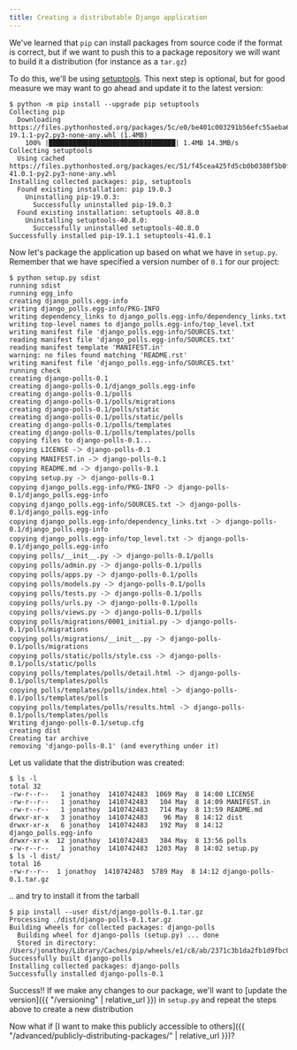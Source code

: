 ```yaml
---
title: Creating a distributable Django application
---
```


We've learned that `pip` can install packages from source code if the format is correct, but if we want to push this to a package repository we will want to build it a distribution (for instance as a `tar.gz`)

To do this, we'll be using [setuptools](https://setuptools.readthedocs.io/en/latest/). This next step is optional, but for good measure we may want to go ahead and update it to the latest version:

```terminal
$ python -m pip install --upgrade pip setuptools
Collecting pip
  Downloading https://files.pythonhosted.org/packages/5c/e0/be401c003291b56efc55aeba6a80ab790d3d4cece2778288d65323009420/pip-19.1.1-py2.py3-none-any.whl (1.4MB)
    100% |████████████████████████████████| 1.4MB 14.3MB/s
Collecting setuptools
  Using cached https://files.pythonhosted.org/packages/ec/51/f45cea425fd5cb0b0380f5b0f048ebc1da5b417e48d304838c02d6288a1e/setuptools-41.0.1-py2.py3-none-any.whl
Installing collected packages: pip, setuptools
  Found existing installation: pip 19.0.3
    Uninstalling pip-19.0.3:
      Successfully uninstalled pip-19.0.3
  Found existing installation: setuptools 40.8.0
    Uninstalling setuptools-40.8.0:
      Successfully uninstalled setuptools-40.8.0
Successfully installed pip-19.1.1 setuptools-41.0.1
```

Now let's package the application up based on what we have in `setup.py`. Remember that we have specified a version number of `0.1` for our project:

```terminal
$ python setup.py sdist
running sdist
running egg_info
creating django_polls.egg-info
writing django_polls.egg-info/PKG-INFO
writing dependency_links to django_polls.egg-info/dependency_links.txt
writing top-level names to django_polls.egg-info/top_level.txt
writing manifest file 'django_polls.egg-info/SOURCES.txt'
reading manifest file 'django_polls.egg-info/SOURCES.txt'
reading manifest template 'MANIFEST.in'
warning: no files found matching 'README.rst'
writing manifest file 'django_polls.egg-info/SOURCES.txt'
running check
creating django-polls-0.1
creating django-polls-0.1/django_polls.egg-info
creating django-polls-0.1/polls
creating django-polls-0.1/polls/migrations
creating django-polls-0.1/polls/static
creating django-polls-0.1/polls/static/polls
creating django-polls-0.1/polls/templates
creating django-polls-0.1/polls/templates/polls
copying files to django-polls-0.1...
copying LICENSE -＞ django-polls-0.1
copying MANIFEST.in -＞ django-polls-0.1
copying README.md -＞ django-polls-0.1
copying setup.py -＞ django-polls-0.1
copying django_polls.egg-info/PKG-INFO -＞ django-polls-0.1/django_polls.egg-info
copying django_polls.egg-info/SOURCES.txt -＞ django-polls-0.1/django_polls.egg-info
copying django_polls.egg-info/dependency_links.txt -＞ django-polls-0.1/django_polls.egg-info
copying django_polls.egg-info/top_level.txt -＞ django-polls-0.1/django_polls.egg-info
copying polls/__init__.py -＞ django-polls-0.1/polls
copying polls/admin.py -＞ django-polls-0.1/polls
copying polls/apps.py -＞ django-polls-0.1/polls
copying polls/models.py -＞ django-polls-0.1/polls
copying polls/tests.py -＞ django-polls-0.1/polls
copying polls/urls.py -＞ django-polls-0.1/polls
copying polls/views.py -＞ django-polls-0.1/polls
copying polls/migrations/0001_initial.py -＞ django-polls-0.1/polls/migrations
copying polls/migrations/__init__.py -＞ django-polls-0.1/polls/migrations
copying polls/static/polls/style.css -＞ django-polls-0.1/polls/static/polls
copying polls/templates/polls/detail.html -＞ django-polls-0.1/polls/templates/polls
copying polls/templates/polls/index.html -＞ django-polls-0.1/polls/templates/polls
copying polls/templates/polls/results.html -＞ django-polls-0.1/polls/templates/polls
Writing django-polls-0.1/setup.cfg
creating dist
Creating tar archive
removing 'django-polls-0.1' (and everything under it)
```

Let us validate that the distribution was created:

```terminal
$ ls -l
total 32
-rw-r--r--   1 jonathoy  1410742483  1069 May  8 14:00 LICENSE
-rw-r--r--   1 jonathoy  1410742483   104 May  8 14:09 MANIFEST.in
-rw-r--r--   1 jonathoy  1410742483   714 May  8 13:59 README.md
drwxr-xr-x   3 jonathoy  1410742483    96 May  8 14:12 dist
drwxr-xr-x   6 jonathoy  1410742483   192 May  8 14:12 django_polls.egg-info
drwxr-xr-x  12 jonathoy  1410742483   384 May  8 13:56 polls
-rw-r--r--   1 jonathoy  1410742483  1203 May  8 14:02 setup.py
$ ls -l dist/
total 16
-rw-r--r--  1 jonathoy  1410742483  5789 May  8 14:12 django-polls-0.1.tar.gz
```

.. and try to install it from the tarball

```terminal
$ pip install --user dist/django-polls-0.1.tar.gz
Processing ./dist/django-polls-0.1.tar.gz
Building wheels for collected packages: django-polls
  Building wheel for django-polls (setup.py) ... done
  Stored in directory: /Users/jonathoy/Library/Caches/pip/wheels/e1/c8/ab/2371c3b1da2fb1d9fbc016ed02d1ff892c188e94c5832560e0
Successfully built django-polls
Installing collected packages: django-polls
Successfully installed django-polls-0.1
```

Success!! If we make any changes to our package, we'll want to [update the version]({{ "/versioning" | relative_url }}) in `setup.py` and repeat the steps above to create a new distribution


Now what if [I want to make this publicly accessible to others]({{ "/advanced/publicly-distributing-packages/" | relative_url }})?
